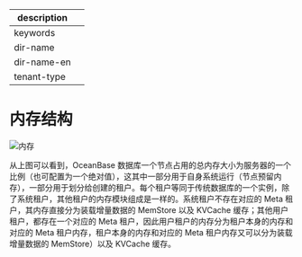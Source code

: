 |description||
|---|---|
|keywords||
|dir-name||
|dir-name-en||
|tenant-type||

# 内存结构

![内存](https://obbusiness-private.oss-cn-shanghai.aliyuncs.com/doc/img/observer-enterprise/V4.2.1/700.reference/100.architecture-of-oceanbase/memory-struc.png)

从上图可以看到，OceanBase 数据库一个节点占用的总内存大小为服务器的一个比例（也可配置为一个绝对值），这其中一部分用于自身系统运行（节点预留内存），一部分用于划分给创建的租户。每个租户等同于传统数据库的一个实例，除了系统租户，其他租户的内存模块组成是一样的。系统租户不存在对应的 Meta 租户，其内存直接分为装载增量数据的 MemStore 以及 KVCache 缓存；其他用户租户，都存在一个对应的 Meta 租户，因此用户租户的内存分为租户本身的内存和对应的 Meta 租户内存，租户本身的内存和对应的 Meta 租户内存又可以分为装载增量数据的 MemStore）以及 KVCache 缓存。

